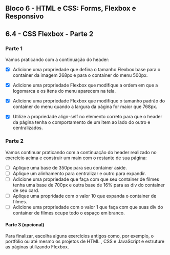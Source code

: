 ## Bloco 6 - HTML e CSS: Forms, Flexbox e Responsivo
## 6.4 - CSS Flexbox - Parte 2

### Parte 1

Vamos praticando com a continuação do header:

- [x] Adicione uma propriedade que defina o tamanho Flexbox base para o container da imagem 268px e para o container do menu 500px.
- [x] Adicione uma propriedade Flexbox que modifique a ordem em que a logomarca e os itens do menu aparecem na tela.
- [x] Adicione uma propriedade Flexbox que modifique o tamanho padrão do container do menu quando a largura da página for maior que 768px.
- [x] Utilize a propriedade align-self no elemento correto para que o header da página tenha o comportamento de um item ao lado do outro e centralizados.


### Parte 2

Vamos continuar praticando com a continuação do header realizado no exercício acima e construir um main com o restante de sua página:

- [ ] Aplique uma base de 350px para seu container aside.
- [ ] Aplique um alinhamento para centralizar e outro para expandir.
- [ ] Adicione uma propriedade que faça com que seu container de filmes tenha uma base de 700px e outra base de 16% para as div do container de seu card.
- [ ] Aplique uma propridade com o valor 10 que expanda o container de filmes.
- [ ] Adicione uma propriedade com o valor 1 que faça com que suas div do container de filmes ocupe todo o espaço em branco.

#### Parte 3 (opcional)

Para finalizar, escolha alguns exercícios antigos como, por exemplo, o portfólio ou até mesmo os projetos de HTML , CSS e JavaScript e estruture as páginas utilizando Flexbox.
